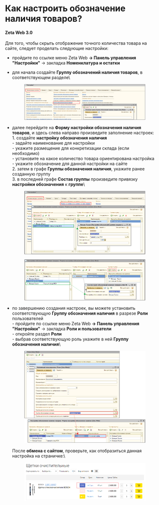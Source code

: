 # Как настроить обозначение наличия товаров?

#### **Zeta Web 3.0**

Для того, чтобы скрыть отображение точного количества товара на сайте, следует проделать следующие настройки:

* пройдите по ссылке меню Zeta Web **→ Панель управления "Настройки"** → закладка **Номенклатура и остатки**
*   для начала создайте **Группу обозначений наличия товаров**, в соответствующем разделе\


    <figure><img src="../.gitbook/assets/image.png" alt=""><figcaption></figcaption></figure>
*   далее перейдите на **Форму настройки обозначения наличия товаров**, и здесь слева направо произведите заполнение настроек:\
    1\. создайте **настройку обозначения наличия**\
    \- задайте наименование для настройки\
    \- укажите размещение для конкретизации склада (если необходимо)\
    \- установите на какое количество товара ориентирована настройка\
    \- укажите обозначение для данной настройки на сайте\
    2\. затем в графе **Группы обозначения наличия**, укажите ранее созданную группу\
    3\. в последней графе **Состав группы** произведите привязку **настройки обозначения** к **группе**\


    <figure><img src="../.gitbook/assets/image (1).png" alt=""><figcaption></figcaption></figure>

    <figure><img src="../.gitbook/assets/image (3).png" alt=""><figcaption></figcaption></figure>
*   по завершению создания настроек, вы можете установить соответствующую **Группу обозначения наличия** в разрезе **Роли** пользователей\
    \- пройдите по ссылке меню Zeta Web **→ Панель управления "Настройки"** → закладка **Роли и пользователи**\
    \- откройте раздел **Роли**\
    \- выбрав соответствующую роль укажите в ней **Группу обозначения наличия**\


    <figure><img src="../.gitbook/assets/image (4).png" alt=""><figcaption></figcaption></figure>

    После **обмена с сайтом**, проверьте, как отобразиться данная настройка на страничке:\


    <figure><img src="../.gitbook/assets/image (5).png" alt=""><figcaption></figcaption></figure>
